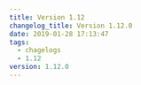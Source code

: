 ```yaml
---
title: Version 1.12
changelog_title: Version 1.12.0
date: 2019-01-28 17:13:47
tags:
  - chagelogs
  - 1.12
version: 1.12.0
---
```


<script src="https://gist.github.com/spinnaker-release/349d826502e0bc0a3e4a7ec247b9e8b4.js"/>
